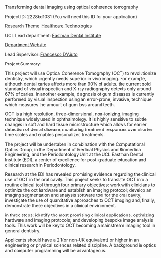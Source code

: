 Transforming dental imaging using optical coherence tomography

Project ID: 2228bd1031
(You will need this ID for your application)

Research Theme: [Healthcare Technologies](../themes/healthcare-technologies.md)

UCL Lead department: [Eastman Dental Institute](../departments/eastman-dental-institute.md)

[Department Website](https://www.ucl.ac.uk/eastman)

Lead Supervisor: [Francesco D'Aiuto](https://iris.ucl.ac.uk/iris/browse/profile?upi=FDAIU34)

Project Summary:

This project will use Optical Coherence Tomography (OCT) to revolutionize dentistry, which urgently needs superior in vivo imaging. For example, although dental caries affects more than 90% of adults, the current gold standard of visual inspection and X-ray radiography detects only around 67% of caries. In another example, diagnosis of gum diseases is currently performed by visual inspection using an error-prone, invasive, technique which measures the amount of gum loss around teeth.
 
 OCT is a high resolution, three-dimensional, non-ionizing, imaging technique widely used in ophthalmology. It is highly sensitive to subtle changes in soft and hard tissue microstructure which allows for earlier detection of dental disease, monitoring treatment responses over shorter time scales and enables personalized treatments.
 
 The project will be undertaken in combination with the Computational Optics Group, in the Department of Medical Physics and Biomedical Engineering, and the Periodontology Unit at the UCL Eastman Dental Institute (EDI), a center of excellence for post-graduate education and clinical research in Periodontology. 
 
 Research at the EDI has revealed promising evidence regarding the clinical use of OCT in the oral cavity. This project seeks to translate OCT into a routine clinical tool through four primary objectives: work with clinicians to optimize the oct hardware and establish an imaging protocol; develop an imaging segmentation and analysis software tool for the oral cavity; investigate the use of quantitative approaches to OCT imaging and, finally, demonstrate these objectives in a clinical environment. 
 
 in three steps: identify the most promising clinical applications; optimizing hardware and imaging protocols; and developing bespoke image analysis tools. This work will be key to OCT becoming a mainstream imaging tool in general dentistry.
 
 Applicants should have a 2:1(or non-UK equivalent) or higher in an engineering or physical sciences related discipline. A background in optics and computer programming will be advantageous.